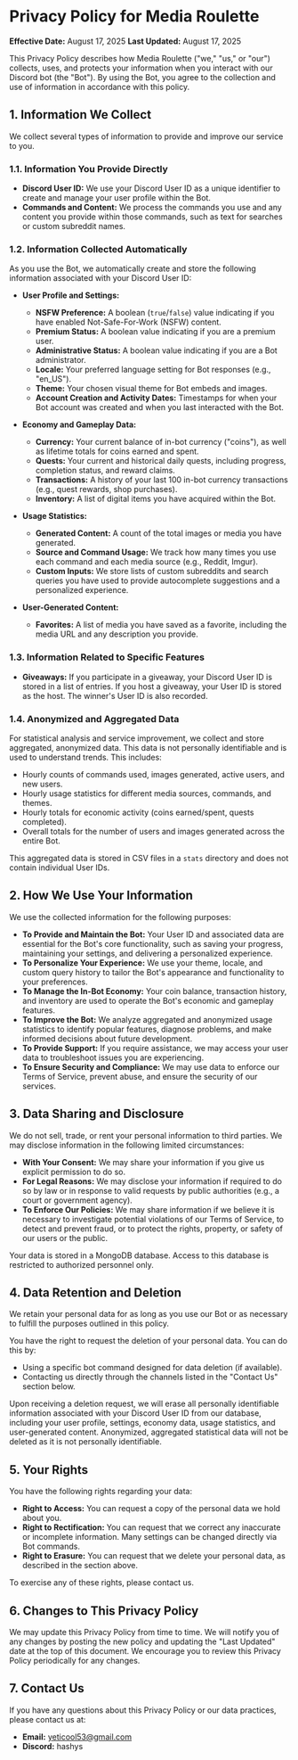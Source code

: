 
# Privacy Policy for Media Roulette

**Effective Date:** August 17, 2025
**Last Updated:** August 17, 2025

This Privacy Policy describes how Media Roulette ("we," "us," or "our") collects, uses, and protects your information when you interact with our Discord bot (the "Bot"). By using the Bot, you agree to the collection and use of information in accordance with this policy.

## 1. Information We Collect

We collect several types of information to provide and improve our service to you.

### 1.1. Information You Provide Directly

*   **Discord User ID:** We use your Discord User ID as a unique identifier to create and manage your user profile within the Bot.
*   **Commands and Content:** We process the commands you use and any content you provide within those commands, such as text for searches or custom subreddit names.

### 1.2. Information Collected Automatically

As you use the Bot, we automatically create and store the following information associated with your Discord User ID:

*   **User Profile and Settings:**
    *   **NSFW Preference:** A boolean (`true`/`false`) value indicating if you have enabled Not-Safe-For-Work (NSFW) content.
    *   **Premium Status:** A boolean value indicating if you are a premium user.
    *   **Administrative Status:** A boolean value indicating if you are a Bot administrator.
    *   **Locale:** Your preferred language setting for Bot responses (e.g., "en_US").
    *   **Theme:** Your chosen visual theme for Bot embeds and images.
    *   **Account Creation and Activity Dates:** Timestamps for when your Bot account was created and when you last interacted with the Bot.

*   **Economy and Gameplay Data:**
    *   **Currency:** Your current balance of in-bot currency ("coins"), as well as lifetime totals for coins earned and spent.
    *   **Quests:** Your current and historical daily quests, including progress, completion status, and reward claims.
    *   **Transactions:** A history of your last 100 in-bot currency transactions (e.g., quest rewards, shop purchases).
    *   **Inventory:** A list of digital items you have acquired within the Bot.

*   **Usage Statistics:**
    *   **Generated Content:** A count of the total images or media you have generated.
    *   **Source and Command Usage:** We track how many times you use each command and each media source (e.g., Reddit, Imgur).
    *   **Custom Inputs:** We store lists of custom subreddits and search queries you have used to provide autocomplete suggestions and a personalized experience.

*   **User-Generated Content:**
    *   **Favorites:** A list of media you have saved as a favorite, including the media URL and any description you provide.

### 1.3. Information Related to Specific Features

*   **Giveaways:** If you participate in a giveaway, your Discord User ID is stored in a list of entries. If you host a giveaway, your User ID is stored as the host. The winner's User ID is also recorded.

### 1.4. Anonymized and Aggregated Data

For statistical analysis and service improvement, we collect and store aggregated, anonymized data. This data is not personally identifiable and is used to understand trends. This includes:
*   Hourly counts of commands used, images generated, active users, and new users.
*   Hourly usage statistics for different media sources, commands, and themes.
*   Hourly totals for economic activity (coins earned/spent, quests completed).
*   Overall totals for the number of users and images generated across the entire Bot.

This aggregated data is stored in CSV files in a `stats` directory and does not contain individual User IDs.

## 2. How We Use Your Information

We use the collected information for the following purposes:

*   **To Provide and Maintain the Bot:** Your User ID and associated data are essential for the Bot's core functionality, such as saving your progress, maintaining your settings, and delivering a personalized experience.
*   **To Personalize Your Experience:** We use your theme, locale, and custom query history to tailor the Bot's appearance and functionality to your preferences.
*   **To Manage the In-Bot Economy:** Your coin balance, transaction history, and inventory are used to operate the Bot's economic and gameplay features.
*   **To Improve the Bot:** We analyze aggregated and anonymized usage statistics to identify popular features, diagnose problems, and make informed decisions about future development.
*   **To Provide Support:** If you require assistance, we may access your user data to troubleshoot issues you are experiencing.
*   **To Ensure Security and Compliance:** We may use data to enforce our Terms of Service, prevent abuse, and ensure the security of our services.

## 3. Data Sharing and Disclosure

We do not sell, trade, or rent your personal information to third parties. We may disclose information in the following limited circumstances:

*   **With Your Consent:** We may share your information if you give us explicit permission to do so.
*   **For Legal Reasons:** We may disclose your information if required to do so by law or in response to valid requests by public authorities (e.g., a court or government agency).
*   **To Enforce Our Policies:** We may share information if we believe it is necessary to investigate potential violations of our Terms of Service, to detect and prevent fraud, or to protect the rights, property, or safety of our users or the public.

Your data is stored in a MongoDB database. Access to this database is restricted to authorized personnel only.

## 4. Data Retention and Deletion

We retain your personal data for as long as you use our Bot or as necessary to fulfill the purposes outlined in this policy.

You have the right to request the deletion of your personal data. You can do this by:
*   Using a specific bot command designed for data deletion (if available).
*   Contacting us directly through the channels listed in the "Contact Us" section below.

Upon receiving a deletion request, we will erase all personally identifiable information associated with your Discord User ID from our database, including your user profile, settings, economy data, usage statistics, and user-generated content. Anonymized, aggregated statistical data will not be deleted as it is not personally identifiable.

## 5. Your Rights

You have the following rights regarding your data:

*   **Right to Access:** You can request a copy of the personal data we hold about you.
*   **Right to Rectification:** You can request that we correct any inaccurate or incomplete information. Many settings can be changed directly via Bot commands.
*   **Right to Erasure:** You can request that we delete your personal data, as described in the section above.

To exercise any of these rights, please contact us.

## 6. Changes to This Privacy Policy

We may update this Privacy Policy from time to time. We will notify you of any changes by posting the new policy and updating the "Last Updated" date at the top of this document. We encourage you to review this Privacy Policy periodically for any changes.

## 7. Contact Us

If you have any questions about this Privacy Policy or our data practices, please contact us at:

*   **Email:** yeticool53@gmail.com
*   **Discord:** hashys
